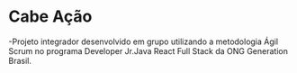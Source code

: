 # Cabe Ação

-Projeto integrador desenvolvido em grupo utilizando a metodologia Ágil Scrum no programa Developer Jr.Java React Full Stack da ONG Generation Brasil.
